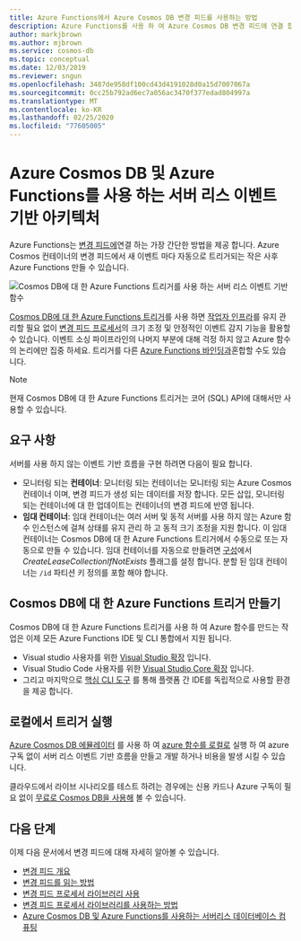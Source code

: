 ```yaml
---
title: Azure Functions에서 Azure Cosmos DB 변경 피드를 사용하는 방법
description: Azure Functions를 사용 하 여 Azure Cosmos DB 변경 피드에 연결 합니다. 나중에 모든 새 이벤트에서 트리거되는 사후 Azure 함수를 만들 수 있습니다.
author: markjbrown
ms.author: mjbrown
ms.service: cosmos-db
ms.topic: conceptual
ms.date: 12/03/2019
ms.reviewer: sngun
ms.openlocfilehash: 3487de958df100cd43d4191028d0a15d7007067a
ms.sourcegitcommit: 0cc25b792ad6ec7a056ac3470f377edad804997a
ms.translationtype: MT
ms.contentlocale: ko-KR
ms.lasthandoff: 02/25/2020
ms.locfileid: "77605005"
---
```

# <a name="serverless-event-based-architectures-with-azure-cosmos-db-and-azure-functions"></a>Azure Cosmos DB 및 Azure Functions를 사용 하는 서버 리스 이벤트 기반 아키텍처

Azure Functions는 [변경 피드에](change-feed.md)연결 하는 가장 간단한 방법을 제공 합니다. Azure Cosmos 컨테이너의 변경 피드에서 새 이벤트 마다 자동으로 트리거되는 작은 사후 Azure Functions 만들 수 있습니다.

![Cosmos DB에 대 한 Azure Functions 트리거를 사용 하는 서버 리스 이벤트 기반 함수](./media/change-feed-functions/functions.png)

[Cosmos DB에 대 한 Azure Functions 트리거](../azure-functions/functions-bindings-cosmosdb-v2-trigger.md)를 사용 하면 [작업자 인프라](./change-feed-processor.md)를 유지 관리할 필요 없이 [변경 피드 프로세서](./change-feed-processor.md)의 크기 조정 및 안정적인 이벤트 감지 기능을 활용할 수 있습니다. 이벤트 소싱 파이프라인의 나머지 부분에 대해 걱정 하지 않고 Azure 함수의 논리에만 집중 하세요. 트리거를 다른 [Azure Functions 바인딩과](../azure-functions/functions-triggers-bindings.md#supported-bindings)혼합할 수도 있습니다.

> [!NOTE]
> 현재 Cosmos DB에 대 한 Azure Functions 트리거는 코어 (SQL) API에 대해서만 사용할 수 있습니다.

## <a name="requirements"></a>요구 사항

서버를 사용 하지 않는 이벤트 기반 흐름을 구현 하려면 다음이 필요 합니다.

* 모니터링 되는 **컨테이너**: 모니터링 되는 컨테이너는 모니터링 되는 Azure Cosmos 컨테이너 이며, 변경 피드가 생성 되는 데이터를 저장 합니다. 모든 삽입, 모니터링 되는 컨테이너에 대 한 업데이트는 컨테이너의 변경 피드에 반영 됩니다.
* **임대 컨테이너**: 임대 컨테이너는 여러 서버 및 동적 서버를 사용 하지 않는 Azure 함수 인스턴스에 걸쳐 상태를 유지 관리 하 고 동적 크기 조정을 지원 합니다. 이 임대 컨테이너는 Cosmos DB에 대 한 Azure Functions 트리거에서 수동으로 또는 자동으로 만들 수 있습니다. 임대 컨테이너를 자동으로 만들려면 [구성](../azure-functions/functions-bindings-cosmosdb-v2-trigger.md#configuration)에서 *CreateLeaseCollectionIfNotExists* 플래그를 설정 합니다. 분할 된 임대 컨테이너는 `/id` 파티션 키 정의를 포함 해야 합니다.

## <a name="create-your-azure-functions-trigger-for-cosmos-db"></a>Cosmos DB에 대 한 Azure Functions 트리거 만들기

Cosmos DB에 대 한 Azure Functions 트리거를 사용 하 여 Azure 함수를 만드는 작업은 이제 모든 Azure Functions IDE 및 CLI 통합에서 지원 됩니다.

* Visual studio 사용자를 위한 [Visual Studio 확장](../azure-functions/functions-develop-vs.md) 입니다.
* Visual Studio Code 사용자를 위한 [Visual Studio Core 확장](/azure/javascript/tutorial-vscode-serverless-node-01) 입니다.
* 그리고 마지막으로 [핵심 CLI 도구](../azure-functions/functions-run-local.md#create-func) 를 통해 플랫폼 간 IDE를 독립적으로 사용할 환경을 제공 합니다.

## <a name="run-your-trigger-locally"></a>로컬에서 트리거 실행

[Azure Cosmos DB 에뮬레이터](./local-emulator.md) 를 사용 하 여 [azure 함수를 로컬로](../azure-functions/functions-develop-local.md) 실행 하 여 azure 구독 없이 서버 리스 이벤트 기반 흐름을 만들고 개발 하거나 비용을 발생 시킬 수 있습니다.

클라우드에서 라이브 시나리오를 테스트 하려는 경우에는 신용 카드나 Azure 구독이 필요 없이 [무료로 Cosmos DB을 사용해](https://azure.microsoft.com/try/cosmosdb/) 볼 수 있습니다.

## <a name="next-steps"></a>다음 단계

이제 다음 문서에서 변경 피드에 대해 자세히 알아볼 수 있습니다.

* [변경 피드 개요](change-feed.md)
* [변경 피드를 읽는 방법](read-change-feed.md)
* [변경 피드 프로세서 라이브러리 사용](change-feed-processor.md)
* [변경 피드 프로세서 라이브러리를 사용하는 방법](change-feed-processor.md)
* [Azure Cosmos DB 및 Azure Functions를 사용하는 서버리스 데이터베이스 컴퓨팅](serverless-computing-database.md)
